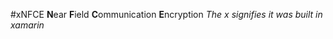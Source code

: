 #xNFCE
**N**ear **F**ield **C**ommunication **E**ncryption
*The x signifies it was built in xamarin*
